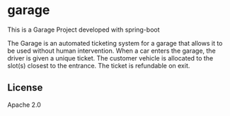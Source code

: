 # garage

This is a Garage Project developed with spring-boot

The Garage is an automated ticketing system for a garage that allows it to be used without human intervention. When a car enters the garage, the driver is given
a unique ticket. The customer vehicle is allocated to the slot(s) closest to the entrance. The ticket is refundable on exit.

## License

Apache 2.0
